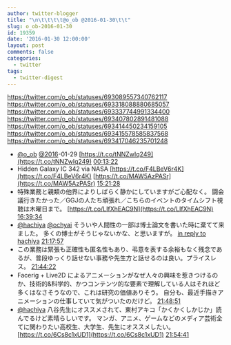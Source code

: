 ```yaml
---
author: twitter-blogger
title: "\n\t\t\t\t@o_ob @2016-01-30\t\t"
slug: o_ob-2016-01-30
id: 19359
date: '2016-01-30 12:00:00'
layout: post
comments: false
categories:
  - twitter
tags:
  - twitter-digest
---
```


https://twitter.com/o_ob/statuses/693089557340762117 https://twitter.com/o_ob/statuses/693318088880685057 https://twitter.com/o_ob/statuses/693337744991334400 https://twitter.com/o_ob/statuses/693407802891481088 https://twitter.com/o_ob/statuses/693414450234159105 https://twitter.com/o_ob/statuses/693415578585837568 https://twitter.com/o_ob/statuses/693417046235701248  

*   [@o_ob](https://twitter.com/o_ob) [@2016](https://twitter.com/2016)-01-29 [https://t.co/tNNZwIq249](https://t.co/tNNZwIq249) [00:13:22](https://twitter.com/o_ob/statuses/693089557340762117)
*   Hidden Galaxy IC 342 via NASA [https://t.co/F4LBeV6r4K](https://t.co/F4LBeV6r4K) [https://t.co/MAW5AzPASr](https://t.co/MAW5AzPASr) [15:21:28](https://twitter.com/o_ob/statuses/693318088880685057)
*   特殊業務と親類の他界によりしばらく静かにしていますがご心配なく。 闘会議行きたかった／GGJの人たち頑張れ／こちらのイベントのタイムシフト視聴は木曜日まで。 [https://t.co/LIfXhEAC9N](https://t.co/LIfXhEAC9N) [16:39:34](https://twitter.com/o_ob/statuses/693337744991334400)
*   [@hachiya](https://twitter.com/hachiya) [@ochyai](https://twitter.com/ochyai) そういや人間性の一部は博士論文を書いた時に棄てて来ました。 多くの博士がそうじゃないかな、と思いますが。 [in reply to hachiya](https://twitter.com/hachiya/statuses/692955832695287808) [21:17:57](https://twitter.com/o_ob/statuses/693407802891481088)
*   この業務は緊張も正確性も匿名性もあり、弔意を表する余裕もなく残念であるが、普段ゆっくり話せない事務や先生方と話せるのは良い。プライスレス。 [21:44:22](https://twitter.com/o_ob/statuses/693414450234159105)
*   Facerig + Live2D によるアニメーションがなぜ人々の興味を惹きつけるのか、技術的&科学的、かつコンテンツ的な要素で理解している人はそれほど多くはなさそうなので、これは研究の価値ありそう。 自分も、最近手描きアニメーションの仕事していて気がついたのだけど。 [21:48:51](https://twitter.com/o_ob/statuses/693415578585837568)
*   [@hachiya](https://twitter.com/hachiya) 八谷先生にオススメされて、東村アキコ「かくかくしかじか」読んでるけど素晴らしいです。 マンガ、アニメ、ゲームなどのメディア芸術全てに関わりたい高校生、大学生、先生にオススメしたい。 [https://t.co/6Cs8c1xUD1](https://t.co/6Cs8c1xUD1) [21:54:41](https://twitter.com/o_ob/statuses/693417046235701248)